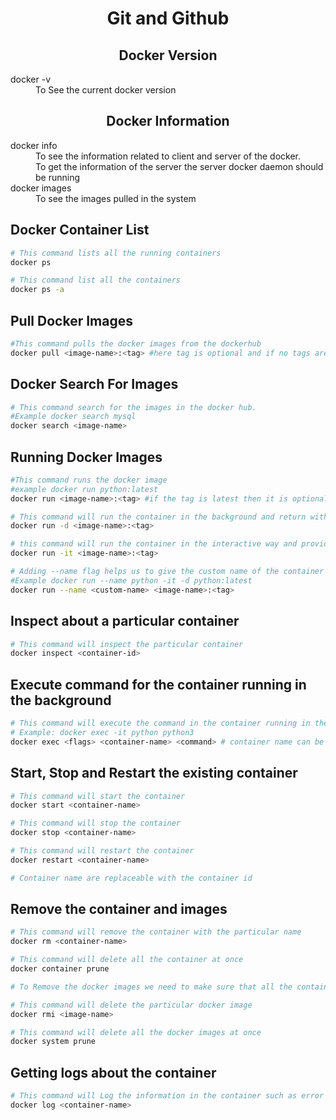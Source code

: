 <h1 align="center"> Git and Github </h1>

<dl>
  
  <h2 align="center"> Docker Version </h2>
  <dt> docker -v </dt>
  <dd> To See the current docker version </dd>

  <h2 align="center"> Docker Information </h2>
  <dt> docker info </dt>
  <dd> To see the information related to client and server of the docker. <br>
  To get the information of the server the server docker daemon should be running
  
   </dd>

   <dt> docker images </dt>
  <dd> To see the images pulled in the system 
   </dd>

   <dt>

<h2> Docker Container List </h2>

```bash
# This command lists all the running containers
docker ps

# This command list all the containers
docker ps -a
```

<h2> Pull Docker Images </h2>

```bash
#This command pulls the docker images from the dockerhub
docker pull <image-name>:<tag> #here tag is optional and if no tags are provided then it takes the latest tag automatically
```

<h2> Docker Search For Images </h2>

```bash
# This command search for the images in the docker hub.
#Example docker search mysql
docker search <image-name>

```

<h2> Running Docker Images </h2>

```bash
#This command runs the docker image
#example docker run python:latest
docker run <image-name>:<tag> #if the tag is latest then it is optional , this is a mini

# This command will run the container in the background and return with the container id
docker run -d <image-name>:<tag>

# this command will run the container in the interactive way and provide with the terminal
docker run -it <image-name>:<tag>

# Adding --name flag helps us to give the custom name of the container and this flag is optional but better to use in practice
#Example docker run --name python -it -d python:latest
docker run --name <custom-name> <image-name>:<tag>
```

<h2> Inspect about a particular container </h2>

```bash
# This command will inspect the particular container
docker inspect <container-id>
```

<h2> Execute command for the container running in the background </h2>

```bash
# This command will execute the command in the container running in the background
# Example: docker exec -it python python3
docker exec <flags> <container-name> <command> # container name can be replaced with the container id
```

<h2> Start, Stop and Restart the existing container </h2>

```bash
# This command will start the container
docker start <container-name>

# This command will stop the container
docker stop <container-name>

# This command will restart the container
docker restart <container-name>

# Container name are replaceable with the container id

```

<h2> Remove the container and images </h2>

```bash
# This command will remove the container with the particular name
docker rm <container-name>

# This command will delete all the container at once
docker container prune

# To Remove the docker images we need to make sure that all the containers having that images are removed

# This command will delete the particular docker image
docker rmi <image-name>

# This command will delete all the docker images at once
docker system prune
```

<h2> Getting logs about the container </h2>

```bash
# This command will Log the information in the container such as error message
docker log <container-name>
```

</dl>
